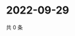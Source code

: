 # 2022-09-29

共 0 条

<!-- BEGIN WEIBO -->
<!-- 最后更新时间 Thu Sep 29 2022 00:32:10 GMT+0800 (China Standard Time) -->

<!-- END WEIBO -->
